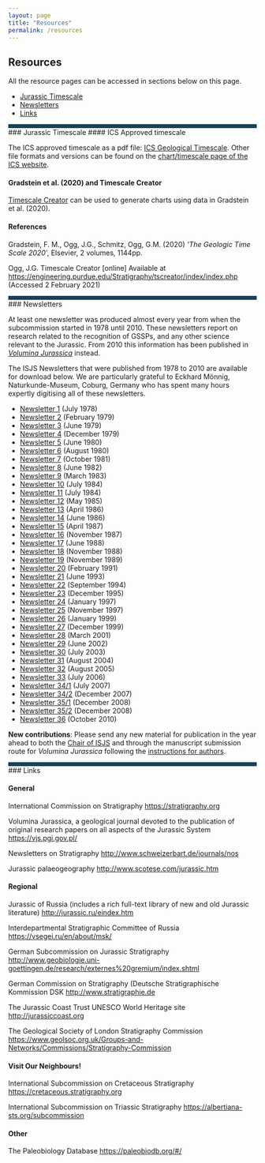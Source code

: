 ```yaml
---
layout: page
title: "Resources"
permalink: /resources
---
```

## Resources
All the resource pages can be accessed in sections below on this page.

* [Jurassic Timescale](#jurassic-timescale)
* [Newsletters](#newsletters)
* [Links](#links)


<div style="height:8px; width:100%; background-color:#14425A; display:block;">&nbsp;</div>
### Jurassic Timescale
#### ICS Approved timescale

The ICS approved timescale as a pdf file: [ICS Geological Timescale](files/ics-geologicaltimescale2015-01.pdf). Other file formats and versions can be found on the [chart/timescale page of the ICS website](https://stratigraphy.org/chart).

#### Gradstein et al. (2020) and Timescale Creator

[Timescale Creator](https://engineering.purdue.edu/Stratigraphy/tscreator/index/index.php) can be used to generate charts using data in Gradstein et al. (2020). 

#### References

Gradstein, F. M., Ogg, J.G., Schmitz, Ogg, G.M. (2020) _‘The Geologic Time Scale 2020′_, Elsevier, 2 volumes, 1144pp.

Ogg, J.G. Timescale Creator [online] Available at <https://engineering.purdue.edu/Stratigraphy/tscreator/index/index.php> (Accessed 2 February 2021)

<div style="height:8px; width:100%; background-color:#14425A; display:block;">&nbsp;</div>
### Newsletters

At least one newsletter was produced almost every year from when the subcommission started in 1978 until 2010. These newsletters report on research related to the recognition of GSSPs, and any other science relevant to the Jurassic. From 2010 this information has been published in _[Volumina Jurassica](https://vjs.pgi.gov.pl)_ instead.

The ISJS Newsletters that were published from 1978 to 2010 are available for download below. We are particularly grateful to Eckhard Mönnig, Naturkunde-Museum, Coburg, Germany who has spent many hours expertly digitising all of these newsletters.  


* [Newsletter 1](files/isjs-newsletter-no-1.pdf) (July 1978)
* [Newsletter 2](files/isjs-newsletter-no-2.pdf) (February 1979)
* [Newsletter 3](files/isjs-newsletter-no-3.pdf) (June 1979)
* [Newsletter 4](files/isjs-newsletter-no-4.pdf) (December 1979)
* [Newsletter 5](files/isjs-newsletter-no-5.pdf) (June 1980)
* [Newsletter 6](files/isjs-newsletter-no-6.pdf) (August 1980)
* [Newsletter 7](files/isjs-newsletter-no-7.pdf) (October 1981)
* [Newsletter 8](files/isjs-newsletter-no-8.pdf) (June 1982)
* [Newsletter 9](files/isjs-newsletter-no-9.pdf) (March 1983)
* [Newsletter 10](files/isjs-newsletter-no-10.pdf) (July 1984)
* [Newsletter 11](files/isjs-newsletter-no-11.pdf) (July 1984)
* [Newsletter 12](files/isjs-newsletter-no-12.pdf) (May 1985)
* [Newsletter 13](files/isjs-newsletter-no-13.pdf) (April 1986)
* [Newsletter 14](files/isjs-newsletter-no-14.pdf) (June 1986)
* [Newsletter 15](files/isjs-newsletter-no-15.pdf) (April 1987)
* [Newsletter 16](files/isjs-newsletter-no-16.pdf) (November 1987)
* [Newsletter 17](files/isjs-newsletter-no-17.pdf) (June 1988)
* [Newsletter 18](files/isjs-newsletter-no-18.pdf) (November 1988)
* [Newsletter 19](files/isjs-newsletter-no-19.pdf) (November 1989)
* [Newsletter 20](files/isjs-newsletter-no-20-compressed.pdf) (February 1991)
* [Newsletter 21](files/isjs-newsletter-no-21.pdf) (June 1993)
* [Newsletter 22](files/isjs-newsletter-no-22.pdf) (September 1994)
* [Newsletter 23](files/isjs-newsletter-no-23.pdf) (December 1995)
* [Newsletter 24](files/isjs-newsletter-no-24.pdf) (January 1997)
* [Newsletter 25](files/isjs-newsletter-no-25.pdf) (November 1997)
* [Newsletter 26](files/isjs-newsletter-no-26.pdf) (January 1999)
* [Newsletter 27](files/isjs-newsletter-no-27.pdf) (December 1999)
* [Newsletter 28](files/isjs-newsletter-no-28.pdf) (March 2001)
* [Newsletter 29](files/isjs-newsletter-no-29.pdf) (June 2002)
* [Newsletter 30](files/isjs-newsletter-no-30.pdf) (July 2003)
* [Newsletter 31](files/isjs-newsletter-no-31.pdf) (August 2004)
* [Newsletter 32](files/isjs-newsletter-no-32.pdf) (August 2005)
* [Newsletter 33](files/isjs-newsletter-no-33.pdf) (July 2006)
* [Newsletter 34/1](files/isjs-newsletter-no-34-1.pdf) (July 2007)
* [Newsletter 34/2](files/isjs-newsletter-no-34-2.pdf) (December 2007)
* [Newsletter 35/1](files/isjs-newsletter-no-35-1.pdf) (December 2008)
* [Newsletter 35/2](files/isjs-newsletter-no-35-2.pdf) (December 2008)
* [Newsletter 36](files/isjs-newsletter-no-36.pdf) (October 2010)

**New contributions**: Please send any new material for publication in the year ahead to both the [Chair of ISJS](http://www.open.ac.uk/people/alc8#tab1) and through the manuscript submission route for _Volumina Jurassica_ following the [instructions for authors](https://vjs.pgi.gov.pl/about/submissions).

<div style="height:8px; width:100%; background-color:#14425A; display:block;">&nbsp;</div>
### Links

#### General

International Commission on Stratigraphy <https://stratigraphy.org>

Volumina Jurassica, a geological journal devoted to the publication of original research papers on all aspects of the Jurassic System <https://vjs.pgi.gov.pl/>

Newsletters on Stratigraphy <http://www.schweizerbart.de/journals/nos>

Jurassic palaeogeography <http://www.scotese.com/jurassic.htm>

#### Regional

Jurassic of Russia (includes a rich full-text library of new and old Jurassic literature) <http://jurassic.ru/eindex.htm>

Interdepartmental Stratigraphic Committee of Russia <https://vsegei.ru/en/about/msk/>

German Subcommission on Jurassic Stratigraphy <http://www.geobiologie.uni-goettingen.de/research/externes%20gremium/index.shtml>

German Commission on Stratigraphy (Deutsche Stratigraphische Kommission DSK <http://www.stratigraphie.de>

The Jurassic Coast Trust UNESCO World Heritage site <http://jurassiccoast.org>

The Geological Society of London Stratigraphy Commission <https://www.geolsoc.org.uk/Groups-and-Networks/Commissions/Stratigraphy-Commission>

#### Visit Our Neighbours!

International Subcommission on Cretaceous Stratigraphy <https://cretaceous.stratigraphy.org>

International Subcommission on Triassic Stratigraphy <https://albertiana-sts.org/subcommission>

#### Other

The Paleobiology Database <https://paleobiodb.org/#/>

